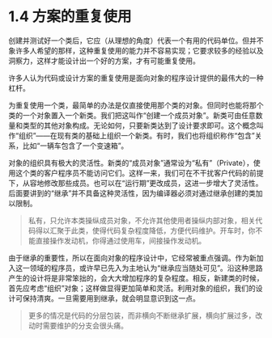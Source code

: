 # 1.4 方案的重复使用

创建并测试好一个类后，它应（从理想的角度）代表一个有用的代码单位。但并不象许多人希望的那样，这种重复使用的能力并不容易实现；它要求较多的经验以及洞察力，这样才能设计出一个好的方案，才有可能重复使用。

许多人认为代码或设计方案的重复使用是面向对象的程序设计提供的最伟大的一种杠杆。

为重复使用一个类，最简单的办法是仅直接使用那个类的对象。但同时也能将那个类的一个对象置入一个新类。我们把这叫作“创建一个成员对象”。新类可由任意数量和类型的其他对象构成。无论如何，只要新类达到了设计要求即可。这个概念叫作“组织”——在现有类的基础上组织一个新类。有时，我们也将组织称作“包含”关系，比如“一辆车包含了一个变速箱”。

对象的组织具有极大的灵活性。新类的“成员对象”通常设为“私有”（Private），使用这个类的客户程序员不能访问它们。这样一来，我们可在不干扰客户代码的前提下，从容地修改那些成员。也可以在“运行期”更改成员，这进一步增大了灵活性。后面要讲到的“继承”并不具备这种灵活性，因为编译器必须对通过继承创建的类加以限制。
> 私有，只允许本类操纵成员对象，不允许其他使用者操纵内部对象，相关代码得以汇聚于此类，使得代码复杂程度降低，方便代码维护。开车时，你不能直接操作发动机，你得通过使用车，间接操作发动机。

由于继承的重要性，所以在面向对象的程序设计中，它经常被重点强调。作为新加入这一领域的程序员，或许早已先入为主地认为“继承应当随处可见”。沿这种思路产生的设计将是非常笨拙的，会大大增加程序的复杂程度。相反，新建类的时候，首先应考虑“组织”对象；这样做显得更加简单和灵活。利用对象的组织，我们的设计可保持清爽。一旦需要用到继承，就会明显意识到这一点。
> 更多的情况是代码的分层包装，而非横向不断继承扩展，横向扩展过多，改动时需要维护的分支会很头痛。
